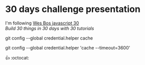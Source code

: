 # 30 days challenge presentation
I'm following [Wes Bos javascript 30](https://javascript30.com/)  
*Build 30 things in 30 days with 30 tutorials*  


git config --global credential.helper cache

git config --global credential.helper 'cache --timeout=3600'

:+1: :octocat: